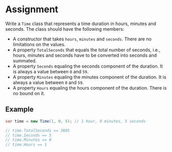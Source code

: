 # Assignment

Write a `Time` class that represents a time duration in hours, minutes and seconds. The class should have the following members:

* A constructor that takes `hours`, `minutes` and `seconds`. There are no limitations on the values.
* A property `TotalSeconds` that equals the total number of seconds, i.e., hours, minutes and seconds have to be converted into seconds and summated.
* A property `Seconds` equaling the seconds component of the duration. It is always a value between `0` and `59`.
* A property `Minutes` equaling the minutes component of the duration. It is always a value between `0` and `59`.
* A property `Hours` equaling the hours component of the duration. There is no bound on it.

## Example

```csharp
var time = new Time(1, 0, 5); // 1 hour, 0 minutes, 5 seconds

// time.TotalSeconds == 3605
// time.Seconds == 5
// time.Minutes == 0
// time.Hours == 1
```

